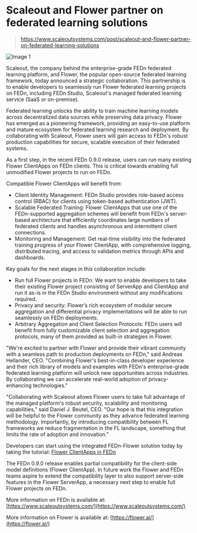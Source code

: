 ﻿# Scaleout and Flower partner on federated learning solutions

> https://www.scaleoutsystems.com/post/scaleout-and-flower-partner-on-federated-learning-solutions

![Image 1](https://cdn.prod.website-files.com/65b2c538561625e62bd16a2a/662636c554a2466a4d69297b_Frame%20122%20(1).jpg)

Scaleout, the company behind the enterprise-grade FEDn federated learning platform, and Flower, the popular open-source federated learning framework, today announced a strategic collaboration. This partnership is to enable developers to seamlessly run Flower federated learning projects on FEDn, including FEDn Studio, Scaleout's managed federated learning service (SaaS or on-premise).

Federated learning unlocks the ability to train machine learning models across decentralized data sources while preserving data privacy. Flower has emerged as a pioneering framework, providing an easy-to-use platform and mature ecosystem for federated learning research and deployment. By collaborating with Scaleout, Flower users will gain access to FEDn's robust production capabilities for secure, scalable execution of their federated systems.

As a first step, in the recent FEDn 0.9.0 release, users can run many existing Flower ClientApps on FEDn clients. This is critical towards enabling full unmodified Flower projects to run on FEDn.

Compatible Flower ClientApps will benefit from:

*   Client Identity Management: FEDn Studio provides role-based access control (RBAC) for clients using token-based authentication (JWT).
*   Scalable Federated Training: Flower ClientApps that use one of the FEDn-supported aggregation schemes will benefit from FEDn's server-based architecture that efficiently coordinates large numbers of federated clients and handles asynchronous and intermittent client connections.
*   Monitoring and Management: Get real-time visibility into the federated training progress of your Flower ClientApp, with comprehensive logging, distributed tracing, and access to validation metrics through APIs and dashboards.

Key goals for the next stages in this collaboration include:

*   Run full Flower projects in FEDn: We want to enable developers to take their existing Flower project consisting of ServerApp and ClientApp and run it as-is in the FEDn Studio environment without any modifications required.
*   Privacy and security: Flower’s rich ecosystem of modular secure aggregation and differential privacy implementations will be able to run seamlessly on FEDn deployments.
*   Arbitrary Aggregation and Client Selection Protocols: FEDn users will benefit from fully customizable client selection and aggregation protocols, many of them provided as built-in strategies in Flower.

"We're excited to partner with Flower and provide their vibrant community with a seamless path to production deployments on FEDn," said Andreas Hellander, CEO. "Combining Flower's best-in-class developer experience and their rich library of models and examples with FEDn's enterprise-grade federated learning platform will unlock new opportunities across industries. By collaborating we can accelerate real-world adoption of privacy-enhancing technologies."

"Collaborating with Scaleout allows Flower users to take full advantage of the managed platform's robust security, scalability and monitoring capabilities," said Daniel J. Beutel, CEO. "Our hope is that this integration will be helpful to the Flower community as they advance federated learning methodology. Importantly, by introducing compatibility between FL frameworks we reduce fragmentation in the FL landscape, something that limits the rate of adoption and innovation.”

Developers can start using the integrated FEDn-Flower solution today by taking the tutorial: [Flower ClientApps in FEDn](https://github.com/scaleoutsystems/fedn/tree/master/examples/flower-client)

The FEDn 0.9.0 release enables partial compatibility for the client-side model definitions (Flower ClientApp). In future work the Flower and FEDn teams aspire to extend the compatibility layer to also support server-side features in the Flower ServerApp, a necessary next step to enable full Flower projects on FEDn.

More information on FEDn is available at: [https://www.scaleoutsystems.com/](https://www.scaleoutsystems.com/)

More information on Flower is available at: [https://flower.ai/](https://flower.ai/)
